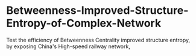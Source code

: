 # Betweenness-Improved-Structure-Entropy-of-Complex-Network
Test the efficiency of Betweenness Centrality improved structure entropy, by exposing  China's High-speed railway network, 
